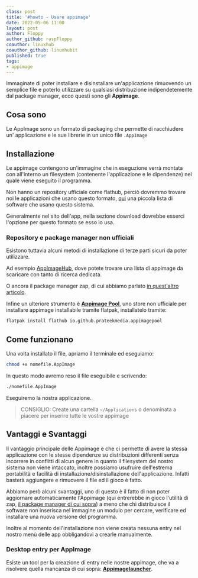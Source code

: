 ```yaml
---
class: post
title: '#howto - Usare appimage'
date: 2022-05-06 11:00 
layout: post
author: Floppy
author_github: raspFloppy
coauthor: linuxhub
coauthor_github: linuxhubit
published: true
tags:
- appimage
---
```


Immaginate di poter installare e disinstallare un'applicazione rimuovendo un semplice file e poterlo utilizzare su qualsiasi distribuzione indipendetemente dal package manager, ecco questi sono gli **Appimage**.

## Cosa sono
Le AppImage sono un formato di packaging che permette di racchiudere un' applicazione e le sue librerie in un unico file `.AppImage`

## Installazione
Le appimage contengono un'immagine che in eseguzione verrà montata con all'interno un filesystem (contenente l'applicazione e le dipendenze) nel quale viene eseguito il programma.

Non hanno un repository ufficiale come flathub, perciò dovremmo trovare noi le applicazioni che usano questo formato, [qui](https://appimage.github.io/apps/) una piccola lista di software che usano questo sistema. 

Generalmente nel sito dell'app, nella sezione download dovrebbe esserci l'opzione per questo formato se esso lo usa.

### Repository e package manager non ufficiali

Esistono tuttavia alcuni metodi di installazione di terze parti sicuri da poter utilizzare. 

Ad esempio [AppImageHub](https://www.appimagehub.com), dove potete trovare una lista di appimage da scaricare con tanto di ricerca dedicata. 

O ancora il package manager zap, di cui abbiamo parlato [in quest'altro articolo](https://linuxhub.it/articles/howto-installazione-ed-utilizzo-di-zap-gestore-pacchetti-per-appimage/).

Infine un ulteriore strumento è **[Appimage Pool](https://github.com/prateekmedia/appimagepool)**, uno store non ufficiale per installare appimage installabile tramite flatpak, installatelo tramite: 

```bash
flatpak install flathub io.github.prateekmedia.appimagepool
```

## Come funzionano

Una volta installato il file, apriamo il terminale ed eseguiamo:
```bash
chmod +x nomefile.AppImage
```

In questo modo avremo reso il file eseguibile e scrivendo:

```bash
./nomefile.AppImage
```
Eseguiremo la nostra applicazione.

> CONSIGLIO:
> Create una cartella `~/Applications` o denominata a piacere per inserire tutte le vostre appimage


## Vantaggi e Svantaggi
Il vantaggio principale delle Appimage è che ci permette di avere la stessa applicazione con le stesse dipendenze su distribuzioni differenti senza incorrere in conflitti di alcun genere in quanto il filesystem del nostro sistema non viene intaccato, inoltre possiamo usufruire dell'estrema portabilità e facilità di installazione/disinstallazione dell'applicazione. Infatti basterà aggiungere e rimuovere il file ed il gioco è fatto.

Abbiamo però alcuni svantaggi, uno di questo è il fatto di non poter aggiornare automaticamente l'Appimage (qui entrerebbe in gioco l'utilità di zap, [il package manager di cui sopra](#title2)) a meno che chi distribuisce il software non inserisca nel immagine un modulo per cercare, verificare ed installare una nuova versione del programma.

Inoltre al momento dell'installazione non viene creata nessuna entry nel nostro menù delle app obbligandovi a crearle manualmente. 

### Desktop entry per AppImage
Esiste un tool per la creazione di entry nelle nostre appimage, che va a risolvere quella mancanza di cui sopra: **[Appimagelauncher](https://github.com/TheAssassin/AppImageLauncher)**.
